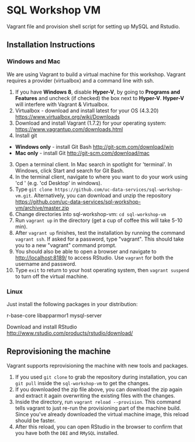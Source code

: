 # SQL Workshop VM

Vagrant file and provision shell script for setting up MySQL and Rstudio.

## Installation Instructions

### Windows and Mac

We are using Vagrant to build a virtual machine for this workshop.  Vagrant requires a provider (virtualbox) and a command line with ssh.

1. If you have **Windows 8**, disable **Hyper-V**, by going to **Programs and Features** and uncheck (if checked) the box next to **Hyper-V**. **Hyper-V** will interfere with Vagrant & Virtualbox. 
2. Virtualbox - download and install latest for your OS (4.3.20) https://www.virtualbox.org/wiki/Downloads
2. Download and install Vagrant (1.7.2) for your operating system: https://www.vagrantup.com/downloads.html
2. Install git
  * **Windows only** - install Git Bash  http://git-scm.com/download/win
  * **Mac only** - install Git http://git-scm.com/download/mac
3.  Open a terminal client. In Mac search in spotlight for 'terminal'.  In Windows, click Start and search for Git Bash.
4.  In the terminal client, navigate to where you want to do your work using 'cd <directory>' (e.g. 'cd Desktop' in windows).
5.  Type `git clone https://github.com/uc-data-services/sql-workshop-vm.git`. Alternatively, you can download and unzip the repository https://github.com/uc-data-services/sql-workshop-vm/archive/master.zip
6.  Change directories into sql-workshop-vm:  `cd sql-workshop-vm`
7.  Run `vagrant up` in the directory (get a cup of coffee this will take 5-10 min).
8.  After `vagrant up` finishes, test the installation by running the command `vagrant ssh`. If asked for a password, type "vagrant". This should take you to a new "vagrant" command prompt. 
9.  You should also be able to open a browser and navigate to [http://localhost:8189/](http://localhost:8189/) to access RStudio. Use `vagrant` for both the username and password. 
9.  Type `exit` to return to your host operating system, then `vagrant suspend` to turn off the virtual machine.


### Linux

Just install the following packages in your distribution:

r-base-core libapparmor1 mysql-server

Download and install RStudio http://www.rstudio.com/products/rstudio/download/

## Reprovisioning the machine

Vagrant supports reprovisioning the machine with new tools and packages.  

1. If you used `git clone` to grab the repository during installation, you can `git pull` inside the `sql-workshop-vm` to get the changes. 
2. If you downloaded the zip file above, you can download the zip again and extract it again overwriting the existing files with the changes. 
3. Inside the directory, run `vagrant reload --provision`. This command tells vagrant to just re-run the provisioning part of the machine build. Since you've already downloaded the virtual machine image, this reload should be faster.
4. After this reload, you can open RStudio in the browser to confirm that you have both the `DBI` and `RMySQL` installed.  

